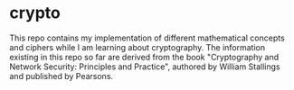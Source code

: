 # crypto
This repo contains my implementation of different mathematical concepts and ciphers while I am learning about cryptography.
The information existing in this repo so far are derived from the book "Cryptography and Network Security: Principles and Practice",
authored by William Stallings and published by Pearsons.
